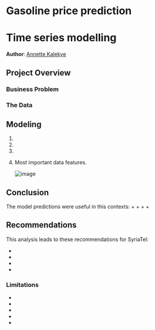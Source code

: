 # Gasoline price prediction
# Time series modelling

**Author**: [Annette Kalekye](annette.kalekye@student.moringaschool.com)

## Project Overview



### Business Problem





### The Data





## Modeling

1. 



3. 



4.






5. Most important data features.




   
   ![image]()
## Conclusion

The model predictions were useful in this contexts:
+ 
+
+ 
+ 

## Recommendations

This analysis leads to these recommendations for SyriaTel:

+ 
+
+ 
+ 
### Limitations

+
+ 
+ 
+ 
+ 
